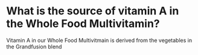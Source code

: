 # What is the source of vitamin A in the Whole Food Multivitamin?

Vitamin A in our Whole Food Multivitmain is derived from the vegetables in the Grandfusion blend